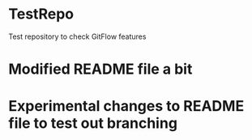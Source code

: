 # TestRepo
Test repository to check GitFlow features

# Modified README file a bit

# Experimental changes to README file to test out branching
